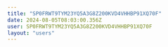 ```yaml
---
title: "SP0FRWT9TYM23YQ5A3G8Z200KVD4VHHBP91XQ70F"
date: 2024-08-05T08:03:00.356Z
user: SP0FRWT9TYM23YQ5A3G8Z200KVD4VHHBP91XQ70F
layout: "users"
---
```

    